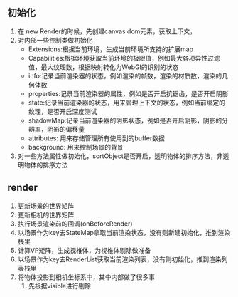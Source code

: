  ## 初始化

 1. 在 new Render的时候，先创建canvas dom元素，获取上下文，
 2. 对内部一些控制类做初始化
    - Extensions:根据当前环境，生成当前环境所支持的扩展map
    - Capabilities:根据环境获取当前环境的极限值，例如最大各项异性过滤值，最大纹理数，根据映射转化为WebGl的识别的状态
    - info:记录当前渲染器的状态，例如渲染的帧数，渲染的材质数，渲染的几何体数
    - properties:记录当前渲染器的属性，例如是否开启抗锯齿，是否开启阴影
    - state:记录当前渲染器的状态，用来管理上下文的状态，例如当前绑定的纹理，是否开启深度测试
    - shadowMap:记录当前渲染器的阴影状态，例如是否开启阴影，阴影的分辨率，阴影的偏移量
    - attributes: 用来存储管理所有使用到的buffer数据
    - background: 用来控制场景的背景
3. 对一些方法属性做初始化，sortObject是否开启，透明物体的排序方法，非透明物体的排序方法
   
## render
1. 更新场景的世界矩阵
2. 更新相机的世界矩阵
3. 执行场景渲染前的回调(onBeforeRender)
4. 以场景作为key去StateMap拿取当前渲染状态，没有则新建初始化，推到渲染栈里
5. 计算VP矩阵，生成视椎体，为视椎体剔除做准备
6. 以场景作为key去RenderList获取当前渲染列表，没有则初始化，推到渲染列表栈里
7. 将物体投影到相机坐标系中，其中内部做了很多事
    1. 先根据visible进行剔除  